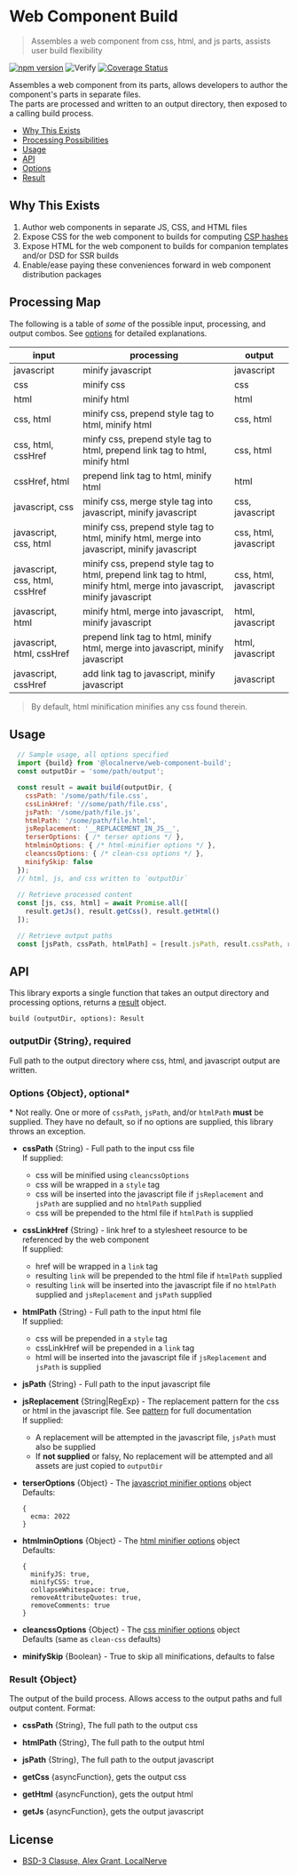 # Web Component Build

> Assembles a web component from css, html, and js parts, assists user build flexibility

[![npm version](https://badge.fury.io/js/@localnerve%2Fweb-component-build.svg)](https://badge.fury.io/js/@localnerve%2Fweb-component-build)
![Verify](https://github.com/localnerve/web-component-build/workflows/Verify/badge.svg)
[![Coverage Status](https://coveralls.io/repos/github/localnerve/web-component-build/badge.svg?branch=main)](https://coveralls.io/github/localnerve/web-component-build?branch=main)

Assembles a web component from its parts, allows developers to author the component's parts in separate files.  
The parts are processed and written to an output directory, then exposed to a calling build process.  

  * [Why This Exists](#why-this-exists)
  * [Processing Possibilities](#processing-map)
  * [Usage](#usage)
  * [API](#api)
  * [Options](#options-object-optional)
  * [Result](#result-object)

## Why This Exists
  1. Author web components in separate JS, CSS, and HTML files
  2. Expose CSS for the web component to builds for computing [CSP hashes](https://github.com/localnerve/csp-hashes#readme)
  3. Expose HTML for the web component to builds for companion templates and/or DSD for SSR builds
  4. Enable/ease paying these conveniences forward in web component distribution packages

## Processing Map
The following is a table of _some_ of the possible input, processing, and output combos. See [options](#options-object-optional) for detailed explanations.

| input | processing | output |
| ----- | ---------- | ------ |
| javascript | minify javascript | javascript |
| css | minify css | css |
| html | minify html | html |
| css, html | minify css, prepend style tag to html, minify html | css, html |
| css, html, cssHref | minfy css, prepend style tag to html, prepend link tag to html, minify html | css, html |
| cssHref, html | prepend link tag to html, minify html | html |
| javascript, css | minify css, merge style tag into javascript, minify javascript | css, javascript |
| javascript, css, html | minify css, prepend style tag to html, minify html, merge into javascript, minify javascript | css, html, javascript |
| javascript, css, html, cssHref | minify css, prepend style tag to html, prepend link tag to html, minify html, merge into javascript, minify javascript | css, html, javascript |
| javascript, html | minify html, merge into javascript, minify javascript | html, javascript |
| javascript, html, cssHref | prepend link tag to html, minify html, merge into javascript, minify javascript | html, javascript |
| javascript, cssHref | add link tag to javascript, minify javascript | javascript |

> By default, html minification minifies any css found therein.

## Usage

```javascript
  // Sample usage, all options specified
  import {build} from '@localnerve/web-component-build';
  const outputDir = 'some/path/output';

  const result = await build(outputDir, {
    cssPath: '/some/path/file.css',
    cssLinkHref: '//some/path/file.css',
    jsPath: '/some/path/file.js',
    htmlPath: '/some/path/file.html',
    jsReplacement: '__REPLACEMENT_IN_JS__',
    terserOptions: { /* terser options */ },
    htmlminOptions: { /* html-minifier options */ },
    cleancssOptions: { /* clean-css options */ },
    minifySkip: false
  });
  // html, js, and css written to `outputDir`
  
  // Retrieve processed content
  const [js, css, html] = await Promise.all([
    result.getJs(), result.getCss(), result.getHtml()
  ]);

  // Retrieve output paths
  const [jsPath, cssPath, htmlPath] = [result.jsPath, result.cssPath, result.htmlPath];
```

## API
This library exports a single function that takes an output directory and processing options, returns a [result](#result-object) object.
```
build (outputDir, options): Result
```

### outputDir {String}, required
Full path to the output directory where css, html, and javascript output are written.

### Options {Object}, optional*
\* Not really. One or more of `cssPath`, `jsPath`, and/or `htmlPath` **must** be supplied. They have no default, so if no options are supplied, this library throws an exception.  

* **cssPath** {String} - Full path to the input css file  
  If supplied:  
    + css will be minified using `cleancssOptions`
    + css will be wrapped in a `style` tag
    + css will be inserted into the javascript file if `jsReplacement` and `jsPath` are supplied and no `htmlPath` supplied
    + css will be prepended to the html file if `htmlPath` is supplied
  
* **cssLinkHref** {String} - link href to a stylesheet resource to be referenced by the web component  
  If supplied:
    + href will be wrapped in a `link` tag
    + resulting `link` will be prepended to the html file if `htmlPath` supplied
    + resulting `link` will be inserted into the javascript file if no `htmlPath` supplied and `jsReplacement` and `jsPath` supplied  
  
* **htmlPath** {String} - Full path to the input html file  
  If supplied:  
    + css will be prepended in a `style` tag
    + cssLinkHref will be prepended in a `link` tag
    + html will be inserted into the javascript file if `jsReplacement` and `jsPath` is supplied  
  
* **jsPath** {String} - Full path to the input javascript file
* **jsReplacement** {String|RegExp} - The replacement pattern for the css or html in the javascript file. See [pattern](https://developer.mozilla.org/en-US/docs/Web/JavaScript/Reference/Global_Objects/String/replace#pattern) for full documentation  
  If supplied:
    + A replacement will be attempted in the javascript file, `jsPath` must also be supplied
    + If **not supplied** or falsy, No replacement will be attempted and all assets are just copied to `outputDir`  
  
* **terserOptions** {Object} - The [javascript minifier options](https://github.com/terser/terser/blob/master/README.md#minify-options) object  
  Defaults:
  ```
  {
    ecma: 2022
  }
  ```  
  
* **htmlminOptions** {Object} - The [html minifier options](https://github.com/terser/html-minifier-terser?tab=readme-ov-file#options-quick-reference) object  
  Defaults:  
  ```
  {
    minifyJS: true,
    minifyCSS: true,
    collapseWhitespace: true,
    removeAttributeQuotes: true,
    removeComments: true
  }
  ```  
  
* **cleancssOptions** {Object} - The [css minifier options](https://github.com/clean-css/clean-css/blob/master/README.md#constructor-options) object  
  Defaults (same as `clean-css` defaults)  
  
* **minifySkip** {Boolean} - True to skip all minifications, defaults to false  

### Result {Object}
The output of the build process. Allows access to the output paths and full output content. Format:  
  
  + **cssPath** {String}, The full path to the output css  
  
  + **htmlPath** {String}, The full path to the output html  
  
  + **jsPath** {String}, The full path to the output javascript  
  
  + **getCss** {asyncFunction}, gets the output css  
  
  + **getHtml** {asyncFunction}, gets the output html  
  
  + **getJs** {asyncFunction}, gets the output javascript  
  
## License
  * [BSD-3 Clasuse, Alex Grant, LocalNerve](LICENSE.md)